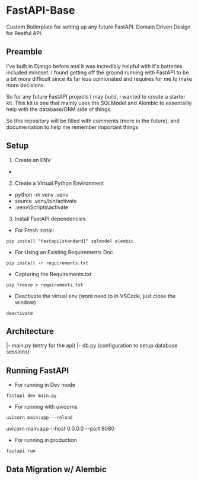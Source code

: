 # FastAPI-Base
Custom Boilerplate for setting up any future FastAPI.
Domain Driven Design for Restful API.

## Preamble
I've built in Django before and it was incredibly helpful with it's batteries included mindset. I found getting off the ground running with FastAPI to be a bit more difficult since its far less opinionated and requires for me to make more decisions.

So for any future FastAPI projects I may build, i wanted to create a starter kit. This kit is one that mainly uses the SQLModel and Alembic to essentailly help with the database/ORM side of things.

So this repository will be filled with comments (more in the future), and documentation to help me remember important things

## Setup
1. Create an ENV
- 
2. Create a Virtual Python Environment
 - python -m venv .venv
 - source .venv/bin/activate
 - .venv\Scripts\activate

3. Install FastAPI dependencies
 - For Fresh install
 ```
 pip install "fastapi[standard]" sqlmodel alembic
 ```

 - For Using an Existing Requirements Doc
 ```
pip install -r requirements.txt
```

 - Capturing the Requirements.txt
 ```
pip freeze > requirements.txt
```

 - Deactivate the virtual env (wont need to in VSCode, just close the window)
```
deactivate
```

 ## Architecture
|- main.py (entry for the api)
|- db.py (configuration to setup database sessions)


 ## Running FastAPI
 - For running in Dev mode
 ```
fastapi dev main.py

 ```

 - For running with uvicorns
 ```
uvicorn main:app --reload

 ```
uvicorn main:app --host 0.0.0.0 --port 8080

 - For running in production
 ```
fastapi run
 ```
 ## Data Migration w/ Alembic